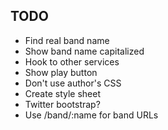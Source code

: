 ## TODO

* Find real band name
* Show band name capitalized
* Hook to other services
* Show play button
* Don't use author's CSS
* Create style sheet
* Twitter bootstrap?
* Use /band/:name for band URLs